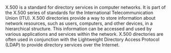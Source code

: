 
X.500 is a standard for directory services in computer networks. It is part of the X.500 series of standards for the International Telecommunication Union (ITU). X.500 directories provide a way to store information about network resources, such as users, computers, and other devices, in a hierarchical structure. This information can be accessed and used by various applications and services within the network. X.500 directories are often used in conjunction with the Lightweight Directory Access Protocol (LDAP) to provide directory services over the Internet.
